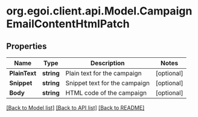 # org.egoi.client.api.Model.CampaignEmailContentHtmlPatch
## Properties

Name | Type | Description | Notes
------------ | ------------- | ------------- | -------------
**PlainText** | **string** | Plain text for the campaign | [optional] 
**Snippet** | **string** | Snippet text for the campaign | [optional] 
**Body** | **string** | HTML code of the campaign | [optional] 

[[Back to Model list]](../README.md#documentation-for-models) [[Back to API list]](../README.md#documentation-for-api-endpoints) [[Back to README]](../README.md)

